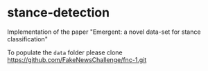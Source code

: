 # stance-detection
Implementation of the paper "Emergent: a novel data-set for stance classification"

To populate the `data` folder please clone https://github.com/FakeNewsChallenge/fnc-1.git

